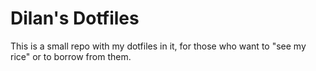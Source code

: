 # Dilan's Dotfiles

This is a small repo with my dotfiles in it, for those who want to "see my rice" or to borrow from them.